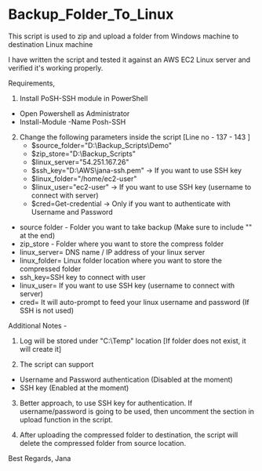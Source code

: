 # Backup_Folder_To_Linux

This script is used to zip and upload a folder from Windows machine to destination Linux machine

I have written the script and tested it against an AWS EC2 Linux server and verified it's working properly.

Requirements,

1. Install PoSH-SSH module in PowerShell
- Open Powershell as Administrator
- Install-Module -Name Posh-SSH

2. Change the following parameters inside the script [Line no - 137 - 143 ]
    - $source_folder="D:\Backup_Scripts\Demo\"
    - $zip_store="D:\Backup_Scripts\"
    - $linux_server="54.251.167.26"
    - $ssh_key="D:\AWS\jana-ssh.pem" -> If you want to use SSH key
    - $linux_folder="/home/ec2-user"
    - $linux_user="ec2-user" -> If you want to use SSH key (username to connect with server)
    - $cred=Get-credential -> Only if you want to authenticate with Username and Password

+ source folder - Folder you want to take backup (Make sure to include "\" at the end)
+ zip_store - Folder where you want to store the compress folder
+ linux_server= DNS name / IP address of your linux server
+ linux_folder= Linux folder location where you want to store the compressed folder
+ ssh_key=SSH key to connect with user
+ linux_user= If you want to use SSH key (username to connect with server)
+ cred= It will auto-prompt to feed  your linux username and password (If SSH is not used)

Additional Notes -

1. Log will be stored under "C:\Temp" location [If folder does not exist, it will create it]

2. The script can support 
* Username and Password authentication (Disabled at the moment)
*  SSH key (Enabled at the moment)

3. Better approach, to use SSH key for authentication. If username/password is going to be used, then uncomment the section in upload function in the script.

4. After uploading the compressed  folder to destination, the script will delete the compressed folder from source location.

Best Regards,
Jana

